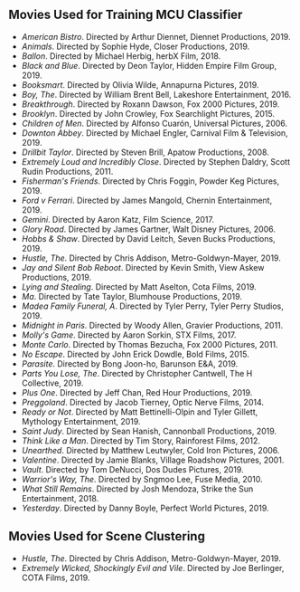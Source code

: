 ## Movies Used for Training MCU Classifier
- *American Bistro*. Directed by Arthur Diennet, Diennet Productions, 2019.
- *Animals*. Directed by Sophie Hyde, Closer Productions, 2019.
- *Ballon*. Directed by Michael Herbig, herbX Film, 2018.
- *Black and Blue*. Directed by Deon Taylor, Hidden Empire Film Group, 2019.
- *Booksmart*. Directed by Olivia Wilde, Annapurna Pictures, 2019.
- *Boy, The*. Directed by William Brent Bell, Lakeshore Entertainment, 2016.
- *Breakthrough*. Directed by Roxann Dawson, Fox 2000 Pictures, 2019.
- *Brooklyn*. Directed by John Crowley, Fox Searchlight Pictures, 2015.
- *Children of Men*. Directed by Alfonso Cuarón, Universal Pictures, 2006.
- *Downton Abbey*. Directed by Michael Engler, Carnival Film & Television, 2019.
- *Drillbit Taylor*. Directed by Steven Brill, Apatow Productions, 2008.
- *Extremely Loud and Incredibly Close*. Directed by Stephen Daldry, Scott Rudin Productions, 2011.
- *Fisherman's Friends*. Directed by Chris Foggin, Powder Keg Pictures, 2019.
- *Ford v Ferrari*. Directed by James Mangold, Chernin Entertainment, 2019.
- *Gemini*. Directed by Aaron Katz, Film Science, 2017.
- *Glory Road*. Directed by James Gartner, Walt Disney Pictures, 2006.
- *Hobbs & Shaw*. Directed by David Leitch, Seven Bucks Productions, 2019.
- *Hustle, The*. Directed by Chris Addison, Metro-Goldwyn-Mayer, 2019.
- *Jay and Silent Bob Reboot*. Directed by Kevin Smith, View Askew Productions, 2019.
- *Lying and Stealing*. Directed by Matt Aselton, Cota Films, 2019.
- *Ma*. Directed by Tate Taylor, Blumhouse Productions, 2019.
- *Madea Family Funeral, A*. Directed by Tyler Perry, Tyler Perry Studios, 2019.
- *Midnight in Paris*. Directed by Woody Allen, Gravier Productions, 2011.
- *Molly's Game*. Directed by Aaron Sorkin, STX Films, 2017.
- *Monte Carlo*. Directed by Thomas Bezucha, Fox 2000 Pictures, 2011.
- *No Escape*. Directed by John Erick Dowdle, Bold Films, 2015.
- *Parasite*. Directed by Bong Joon-ho, Barunson E&A, 2019.
- *Parts You Lose, The*. Directed by Christopher Cantwell, The H Collective, 2019.
- *Plus One*. Directed by Jeff Chan, Red Hour Productions, 2019.
- *Preggoland*. Directed by Jacob Tierney, Optic Nerve Films, 2014.
- *Ready or Not*. Directed by Matt Bettinelli-Olpin and Tyler Gillett, Mythology Entertainment, 2019.
- *Saint Judy*. Directed by Sean Hanish, Cannonball Productions, 2019.
- *Think Like a Man*. Directed by Tim Story, Rainforest Films, 2012.
- *Unearthed*. Directed by Matthew Leutwyler, Cold Iron Pictures, 2006.
- *Valentine*. Directed by Jamie Blanks, Village Roadshow Pictures, 2001.
- *Vault*. Directed by Tom DeNucci, Dos Dudes Pictures, 2019.
- *Warrior's Way, The*. Directed by Sngmoo Lee, Fuse Media, 2010.
- *What Still Remains*. Directed by Josh Mendoza, Strike the Sun Entertainment, 2018.
- *Yesterday*. Directed by Danny Boyle, Perfect World Pictures, 2019.

## Movies Used for Scene Clustering
- *Hustle, The*. Directed by Chris Addison, Metro-Goldwyn-Mayer, 2019.
- *Extremely Wicked, Shockingly Evil and Vile*. Directed by Joe Berlinger, COTA Films, 2019.

